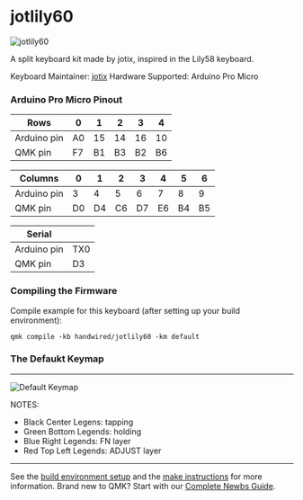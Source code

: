 # jotlily60

![jotlily60](https://i.imgur.com/I68WGmJ.jpg)

A split keyboard kit made by jotix, inspired in the Lily58 keyboard.

Keyboard Maintainer: [jotix](https://github.com/jotix)
Hardware Supported: Arduino Pro Micro

### Arduino Pro Micro Pinout

| Rows        | 0  | 1  | 2  | 3  | 4  |
|-------------|----|----|----|----|----|
| Arduino pin | A0 | 15 | 14 | 16 | 10 |
| QMK pin     | F7 | B1 | B3 | B2 | B6 |

| Columns     | 0  | 1  | 2  | 3  | 4  | 5  | 6  |
|-------------|----|----|----|----|----|----|----|
| Arduino pin |  3 |  4 |  5 |  6 |  7 |  8 |  9 |
| QMK pin     | D0 | D4 | C6 | D7 | E6 | B4 | B5 |

| Serial      |     |
|-------------|-----|
| Arduino pin | TX0 |
| QMK pin     |  D3 |

### Compiling the Firmware

Compile example for this keyboard (after setting up your build environment):
    
    qmk compile -kb handwired/jotlily60 -km default 
   
### The Defaukt Keymap

---

![Default Keymap](https://i.imgur.com/KZK6eVe.png)

NOTES:
- Black Center Legens: tapping
- Green Bottom Legends: holding
- Blue Right Legends: FN layer
- Red Top Left Legends: ADJUST layer

---

See the [build environment setup](https://docs.qmk.fm/#/getting_started_build_tools) and the [make instructions](https://docs.qmk.fm/#/getting_started_make_guide) for more information. Brand new to QMK? Start with our [Complete Newbs Guide](https://docs.qmk.fm/#/newbs).
